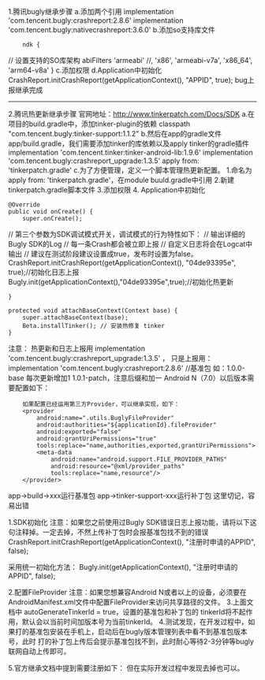 1.腾讯bugly继承步骤
 a.添加两个引用
 implementation 'com.tencent.bugly:crashreport:2.8.6'
 implementation 'com.tencent.bugly:nativecrashreport:3.6.0'
 b.添加so支持库文件

        ndk {
// 设置支持的SO库架构
            abiFilters 'armeabi' //, 'x86', 'armeabi-v7a', 'x86_64', 'arm64-v8a'
        }
  c.添加权限
          <uses-permission android:name="android.permission.READ_PHONE_STATE"/>
          <uses-permission android:name="android.permission.INTERNET" />
          <uses-permission android:name="android.permission.ACCESS_NETWORK_STATE" />
          <uses-permission android:name="android.permission.ACCESS_WIFI_STATE" />
          <uses-permission android:name="android.permission.READ_LOGS" />
   d.Application中初始化
      CrashReport.initCrashReport(getApplicationContext(), "APPID", true);
   bug上报继承完成

********************************************************
2.腾讯热更新继承步骤
官网地址：http://www.tinkerpatch.com/Docs/SDK
a.在项目的build.gradle中，添加tinker-plugin的依赖
   classpath "com.tencent.bugly:tinker-support:1.1.2"
b.然后在app的gradle文件app/build.gradle，我们需要添加tinker的库依赖以及apply tinker的gradle插件
   implementation 'com.tencent.tinker:tinker-android-lib:1.9.6'
   implementation 'com.tencent.bugly:crashreport_upgrade:1.3.5'
   apply from: 'tinkerpatch.gradle'
c.为了方便管理，定义一个脚本管理热更新配置。
   1.命名为apply from: 'tinkerpatch.gradle'，在module buuld.gradle中引用
   2.新建tinkerpatch.gradle脚本文件
   3.添加权限
     <uses-permission android:name="android.permission.INTERNET"/>
     <uses-permission android:name="android.permission.WRITE_EXTERNAL_STORAGE"/>
     <uses-permission android:name="android.permission.READ_EXTERNAL_STORAGE"/>
   4. Application中初始化

    @Override
    public void onCreate() {
        super.onCreate();
//        第三个参数为SDK调试模式开关，调试模式的行为特性如下：
//        输出详细的Bugly SDK的Log
//        每一条Crash都会被立即上报
//                自定义日志将会在Logcat中输出
//        建议在测试阶段建议设置成true，发布时设置为false。
        CrashReport.initCrashReport(getApplicationContext(), "04de93395e", true);//初始化日志上报
        Bugly.init(getApplicationContext(),"04de93395e",true);//初始化热更新

    }

    protected void attachBaseContext(Context base) {
        super.attachBaseContext(base);
        Beta.installTinker(); // 安装热修复 tinker
    }


 注意：
 热更新和日志上报用  implementation 'com.tencent.bugly:crashreport_upgrade:1.3.5' ，
 只是上报用：    implementation 'com.tencent.bugly:crashreport:2.8.6'
 //基准包 如：1.0.0-base   每次更新增加1 1.0.1-patch，注意后缀和加一
Android N（7.0）以后版本需要配置如下：
        <provider
            android:name="android.support.v4.content.FileProvider"
            android:authorities="${applicationId}.fileProvider"
            android:exported="false"
            android:grantUriPermissions="true">
            <meta-data
                android:name="android.support.FILE_PROVIDER_PATHS"
                android:resource="@xml/provider_paths"/>
        </provider>

        如果配置已经运用第三方Provider，可以继承实现，如下：
        <provider
            android:name=".utils.BuglyFileProvider"
            android:authorities="${applicationId}.fileProvider"
            android:exported="false"
            android:grantUriPermissions="true"
            tools:replace="name,authorities,exported,grantUriPermissions">
            <meta-data
                android:name="android.support.FILE_PROVIDER_PATHS"
                android:resource="@xml/provider_paths"
                tools:replace="name,resource"/>
        </provider>


 app->build->xxx运行基准包
 app->tinker-support-xxx运行补丁包  这里切记，容易出错

 1.SDK初始化
 注意：如果您之前使用过Bugly SDK错误日志上报功能，请将以下这句注释掉。一定去掉，不然上传补丁包时会报基准包找不到的错误
 CrashReport.initCrashReport(getApplicationContext(), "注册时申请的APPID", false);

 采用统一初始化方法：
 Bugly.init(getApplicationContext(), "注册时申请的APPID", false);

 2.配置FileProvider
 注意：如果您想兼容Android N或者以上的设备，必须要在AndroidManifest.xml文件中配置FileProvider来访问共享路径的文件。
  <provider
  android:name="android.support.v4.content.FileProvider"
  android:authorities="${applicationId}.fileProvider"
  android:exported="false" android:grantUriPermissions="true">
     <meta-data
  android:name="android.support.FILE_PROVIDER_PATHS"
  android:resource="@xml/provider_paths"/>
 </provider>
 3.上面文档中 autoGenerateTinkerId = true，设置的基准包和补丁包的
 tinkerId将不起作用，默认会以当前时间加版本号为当前tinkerId。
 4.测试发现，在开发过程中，如果打的基准包安装在手机上，启动后在bugly版本管理列表中看不到基准包版本号，此时
 打的补丁包上传后会提示基准包找不到，此时耐心等待2-3分钟等bugly联网自动上传即可。

 5.官方继承文档中提到需要注册如下：
 <activity android:name="com.tencent.bugly.beta.ui.BetaActivity"
               android:configChanges="keyboardHidden|orientation|screenSize|locale"
               android:theme="@android:style/Theme.Translucent" />
 但在实际开发过程中发现去掉也可以。

